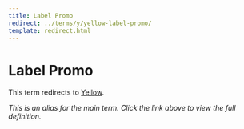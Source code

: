 ```yaml
---
title: Label Promo
redirect: ../terms/y/yellow-label-promo/
template: redirect.html
---
```


# Label Promo

This term redirects to [Yellow](../terms/y/yellow-label-promo/).

*This is an alias for the main term. Click the link above to view the full definition.*
